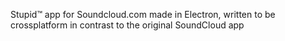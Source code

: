 Stupid™️ app for Soundcloud.com made in Electron, written to be crossplatform in contrast to the original SoundCloud app
